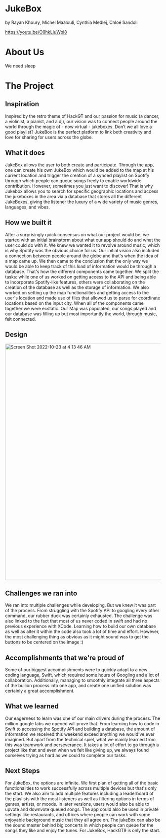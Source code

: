 # JukeBox
by Rayan Khoury, Michel Maalouli, Cynthia Medlej, Chloé Sandoli

https://youtu.be/O0hkLIuWpl8


# About Us
We need sleep


# The Project
## Inspiration
Inspired by the retro theme of HackGT and our passion for music (a dancer, a violinist,  a pianist, and a dj), our vision was to connect people around the world through the magic of - now virtual - jukeboxes. Don’t we all love a good playlist? JukeBox is the perfect platform to link both creativity and love for sharing for users across the globe. 

## What it does
JukeBox allows the user to both create and participate. Through the app, one can create his own JukeBox which would be added to the map at his current location and trigger the creation of a synced playlist on Spotify through which people can queue songs freely to enable worldwide contribution. However, sometimes you just want to discover! That is why Jukebox allows you to search for specific geographic locations and access the jukeboxes in the area via a database that stores all the different JukeBoxes, giving the listener the luxury of a wide variety of music genres, languages, and vibes.

## How we built it
After a  surprisingly quick consensus on what our project would be, we started with an initial brainstorm about what our app should do and what the user could do with it. We knew we wanted it to revolve around music, which is why Spotify was the obvious choice for us. Our initial vision also included a connection between people around the globe and that's when the idea of a map came up. We then came to the conclusion that the only way we would be able to keep track of this load of information would be through a database. That's how the different components came together. We split the tasks: while one of us worked on getting access to the API and being able to incorporate Spotify-like features, others were collaborating on the creation of the database as well as the storage of information. We also worked on setting up the map functionalities and getting access to the user's location and made use of files that allowed us to parse for coordinate locations based on the input city.
When all of the components came together we were ecstatic. Our Map was populated, our songs played and our database was filling up but most importantly the world, through music, felt connected.

## Design
<img width="762" alt="Screen Shot 2022-10-23 at 4 13 46 AM" src="https://user-images.githubusercontent.com/63851260/197381697-bfd79093-1eef-45f6-a755-2e7b1a6d74d0.png">

## Challenges we ran into
We ran into multiple challenges while developing. But we knew it was part of the process. From struggling with the Spotify API to googling every other command, our rubber duck was certainly exhausted. The challenge was also linked to the fact that most of us never coded in swift and had no previous experience with XCode. Learning how to build our own database as well as alter it within the code also took a lot of time and effort. However, the most challenging thing as obvious as it might sound was to get the buttons to be centered on the image :)

## Accomplishments that we're proud of
Some of our biggest accomplishments were to quickly adapt to a new coding language, Swift, which required some hours of Googling and a lot of collaboration. Additionally,  managing to smoothly integrate all three aspects of the bullion process into one app, and create one unified solution was certainly a great accomplishment. 

## What we learned
Our eagerness to learn was one of our main drivers during the process. The million google tabs we opened will prove that. From learning how to code in Swift to accessing the Spotify API and building a database, the amount of information we received this weekend exceed anything we would've ever imagined. But apart from the technical spiel, what we mainly learned from this was teamwork and perseverance. It takes a lot of effort to go through a project like that and even when we felt like giving up, we always found ourselves trying as hard as we could to complete our tasks.

## Next Steps
For JukeBox, the options are infinite. We first plan of getting all of the basic functionalities to work successfully across multiple devices but that's only the start. We also aim to add multiple features including a leaderboard of the playlists with the most listeners as well as filtering options in terms of genres, artists, or moods. In later versions, users would also be able to upvote and downvote queued songs.
The app could also be used in private settings like restaurants, and offices where people can work with some enjoyable background music that they all agree on. The jukeBox can also be the sound master behind big concerts in which people can queue for the songs they like and enjoy the tunes.
For JukeBox, HackGT9 is only the start.
